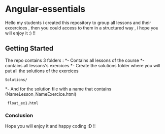 # Angular-essentials 

Hello my students i created this repository to group all lessons and their excercices , then you could access to them in a structured way , i hope you will enjoy it :) !!

## Getting Started 

The repo contains 3 folders : 
*- Contains all lessons of the course
*- contains all lessons's exercices 
*- Create the solutions folder where you will put all the solutions of the exercices

```
Solutions/
```
*- And for the solution file with a name that contains (NameLesson_NameExercice.html)

```
 float_ex1.html
```
### Conclusion

Hope you will enjoy it and happy coding :D !!
